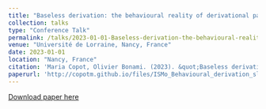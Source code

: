 ```yaml
---
title: "Baseless derivation: the behavioural reality of derivational paradigms"
collection: talks
type: "Conference Talk"
permalink: /talks/2023-01-01-Baseless-derivation-the-behavioural-reality-of-der
venue: "Université de Lorraine, Nancy, France"
date: 2023-01-01
location: "Nancy, France"
citation: 'Maria Copot, Olivier Bonami. (2023). &quot;Baseless derivation: the behavioural reality of derivational paradigms&quot;. Université de Lorraine, Nancy, France.'
paperurl: 'http://copotm.github.io/files/ISMo_Behavioural_derivation_slides'
---
```


[Download paper here](http://copotm.github.io/files/ISMo_Behavioural_derivation_slides)
